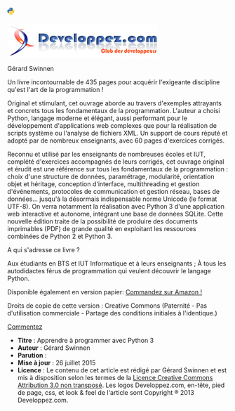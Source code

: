 ## ![Image de couverture python 3](images/apprendre-python3-miniature.jpg)

![Accueil](images/pdfdvp.png)





Gérard Swinnen







Un livre incontournable de 435 pages pour acquérir l'exigeante
discipline qu'est l'art de la programmation !

Original et stimulant, cet ouvrage aborde au travers d'exemples
attrayants et concrets tous les fondamentaux de la programmation.
L'auteur a choisi Python, langage moderne et élégant, aussi performant
pour le développement d'applications web complexes que pour la
réalisation de scripts système ou l'analyse de fichiers XML. Un support
de cours réputé et adopté par de nombreux enseignants, avec 60 pages
d'exercices corrigés.

Reconnu et utilisé par les enseignants de nombreuses écoles et IUT,
complété d'exercices accompagnés de leurs corrigés, cet ouvrage original
et érudit est une référence sur tous les fondamentaux de la
programmation : choix d'une structure de données, paramétrage,
modularité, orientation objet et héritage, conception d'interface,
multithreading et gestion d'événements, protocoles de communication et
gestion réseau, bases de données... jusqu'à la désormais indispensable
norme Unicode (le format UTF-8). On verra notamment la réalisation avec
Python 3 d'une application web interactive et autonome, intégrant une
base de données SQLite. Cette nouvelle édition traite de la possibilité
de produire des documents imprimables (PDF) de grande qualité en
exploitant les ressources combinées de Python 2 et Python 3.

A qui s'adresse ce livre ?

Aux étudiants en BTS et IUT Informatique et à leurs enseignants ; À tous
les autodidactes férus de programmation qui veulent découvrir le langage
Python.

Disponible également en version papier: [Commandez sur Amazon
!](wwwdeveloppec-21)

Droits de copie de cette version : Creative Commons (Paternité - Pas
d'utilisation commerciale - Partage des conditions initiales à
l'identique.)

[Commentez](showthread.php?t=1173913)





-   **Titre** : Apprendre à programmer avec Python 3
-   **Auteur** : Gérard Swinnen
-   **Parution** :
-   **Mise à jour** : 26 juillet 2015
-   **Licence** : Le contenu de cet article est rédigé par Gérard
    Swinnen et est mis à disposition selon les termes de la [Licence
    Creative Commons Attribution 3.0 non transposé](deed.fr). Les logos
    Developpez.com, en-tête, pied de page, css, et look & feel de
    l'article sont Copyright ® 2013 Developpez.com.





